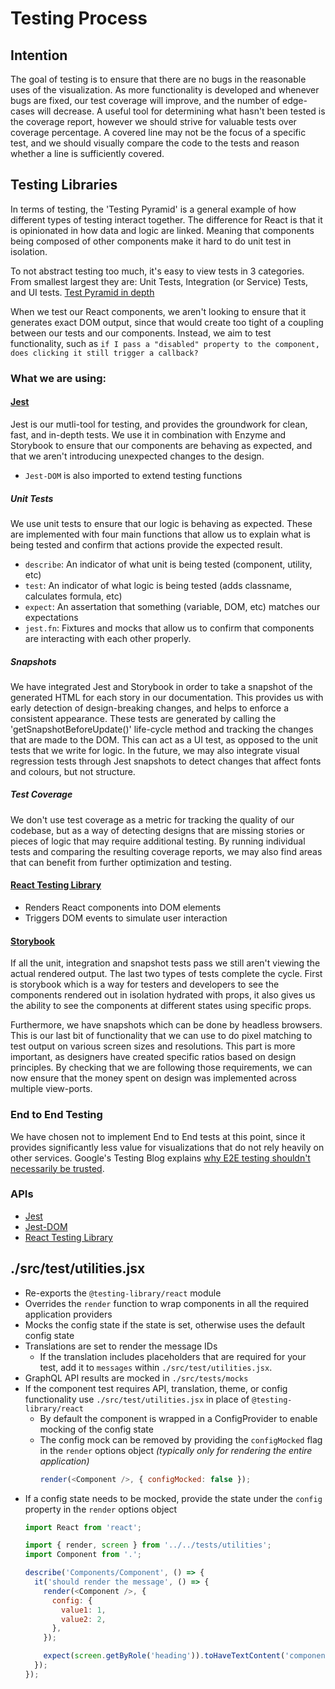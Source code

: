 # Testing Process

## Intention

The goal of testing is to ensure that there are no bugs in the reasonable uses
of the visualization. As more functionality is developed and whenever bugs are
fixed, our test coverage will improve, and the number of edge-cases will
decrease. A useful tool for determining what hasn't been tested is the coverage
report, however we should strive for valuable tests over coverage percentage. A
covered line may not be the focus of a specific test, and we should visually
compare the code to the tests and reason whether a line is sufficiently covered.

## Testing Libraries

In terms of testing, the 'Testing Pyramid' is a general example of how different
types of testing interact together. The difference for React is that it is
opinionated in how data and logic are linked. Meaning that components being
composed of other components make it hard to do unit test in isolation.

To not abstract testing too much, it's easy to view tests in 3 categories.
From smallest largest they are: Unit Tests, Integration (or Service) Tests,
and UI tests.
[Test Pyramid in depth](https://martinfowler.com/articles/practical-test-pyramid.html)

When we test our React components, we aren't looking to ensure that it generates
exact DOM output, since that would create too tight of a coupling between our
tests and our components. Instead, we aim to test functionality, such as `if I
pass a "disabled" property to the component, does clicking it still trigger a
callback?`

### What we are using:

#### [Jest](https://jestjs.io/)

Jest is our mutli-tool for testing, and provides the groundwork for clean, fast,
and in-depth tests. We use it in combination with Enzyme and Storybook to ensure
that our components are behaving as expected, and that we aren't introducing
unexpected changes to the design.

- `Jest-DOM` is also imported to extend testing functions

##### Unit Tests

We use unit tests to ensure that our logic is behaving as expected. These are
implemented with four main functions that allow us to explain what is being
tested and confirm that actions provide the expected result.

* `describe`: An indicator of what unit is being tested (component, utility, etc)
* `test`: An indicator of what logic is being tested (adds classname, calculates
  formula, etc)
* `expect`: An assertation that something (variable, DOM, etc) matches our
  expectations
* `jest.fn`: Fixtures and mocks that allow us to confirm that components are
  interacting with each other properly.

##### Snapshots

We have integrated Jest and Storybook in order to take a snapshot of the
generated HTML for each story in our documentation. This provides us with early
detection of design-breaking changes, and helps to enforce a consistent appearance.
These tests are generated by calling the 'getSnapshotBeforeUpdate()' life-cycle
method and tracking the changes that are made to the DOM. This can act as a UI
test, as opposed to the unit tests that we write for logic. In the future, we
may also integrate visual regression tests through Jest snapshots to detect
changes that affect fonts and colours, but not structure.

##### Test Coverage

We don't use test coverage as a metric for tracking the quality of our codebase,
but as a way of detecting designs that are missing stories or pieces of logic
that may require additional testing. By running individual tests and comparing
the resulting coverage reports, we may also find areas that can benefit from
further optimization and testing.

#### [React Testing Library](https://testing-library.com/docs/react-testing-library/intro/)

- Renders React components into DOM elements
- Triggers DOM events to simulate user interaction

#### [Storybook](https://storybook.js.org/)

If all the unit, integration and
snapshot tests pass we still aren't viewing the actual rendered output. The last
two types of tests complete the cycle. First is storybook which is a way for
testers and developers to see the components rendered out in isolation hydrated
with props, it also gives us the ability to see the components at different
states using specific props.

Furthermore, we have snapshots which can be done by headless browsers.
This is our last bit of functionality that we can use to do pixel matching to
test output on various screen sizes and resolutions. This part is more important,
as designers have created specific ratios based on design principles. By
checking that we are following those requirements, we can now ensure that the
money spent on design was implemented across multiple view-ports.

### End to End Testing

We have chosen not to implement End to End tests at this point, since it provides
significantly less value for visualizations that do not rely heavily on other
services.  Google's Testing Blog explains
[why E2E testing shouldn't necessarily be trusted](https://testing.googleblog.com/2015/04/just-say-no-to-more-end-to-end-tests.html).

### APIs

- [Jest](https://jestjs.io/docs/api)
- [Jest-DOM](https://github.com/testing-library/jest-dom#custom-matchers)
- [React Testing Library](https://testing-library.com/docs/react-testing-library/api)

## ./src/test/utilities.jsx

- Re-exports the `@testing-library/react` module
- Overrides the `render` function to wrap components in all the required application providers
- Mocks the config state if the state is set, otherwise uses the default config state
- Translations are set to render the message IDs
  - If the translation includes placeholders that are required for your test, add it to `messages` within `./src/test/utilities.jsx`.
- GraphQL API results are mocked in `./src/tests/mocks`
- If the component test requires API, translation, theme, or config functionality use `./src/test/utilities.jsx` in place of `@testing-library/react`
  - By default the component is wrapped in a ConfigProvider to enable mocking of the config state
  - The config mock can be removed by providing the `configMocked` flag in the `render` options object *(typically only for rendering the entire application)*
    ```js
    render(<Component />, { configMocked: false });
    ```
- If a config state needs to be mocked, provide the state under the `config` property in the `render` options object
  ```js
  import React from 'react';

  import { render, screen } from '../../tests/utilities';
  import Component from '.';

  describe('Components/Component', () => {
    it('should render the message', () => {
      render(<Component />, {
        config: {
          value1: 1,
          value2: 2,
        },
      });

      expect(screen.getByRole('heading')).toHaveTextContent('components.component.message');
    });
  });
  ```
